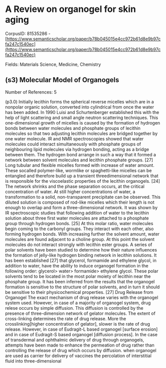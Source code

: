 # A Review on organogel for skin aging

CorpusID: 81535286 - [https://www.semanticscholar.org/paper/b78b045015e4cc972b61d8e9b97cfa247c1540ec](https://www.semanticscholar.org/paper/b78b045015e4cc972b61d8e9b97cfa247c1540ec)

Fields: Materials Science, Medicine, Chemistry

## (s3) Molecular Model of Organogels
Number of References: 5

(p3.0) Initially lecithin forms the spherical reverse micelles which are in a nonpolar organic solution, converted into cylindrical from once the water has been added. In 1990 Luisi and Schurtenberger established this with the help of light scattering and small angle neutron scattering techniques. This one-dimensional growth of micelles is caused by the formation of hydrogen bonds between water molecules and phosphate groups of lecithin molecules so that two adjusting lecithin molecules are bridged together by one water molecule. IR and NMR spectroscopies showed that water molecules could interact simultaneously with phosphate groups of neighbouring lipid molecules via hydrogen bonding, acting as a bridge between them. The hydrogen bond arrange in such a way that it formed a network between solvent molecules and lecithin phosphate groups. [27] Long tubular and flexible micelles formed with increase of water amount. These socalled polymer-like, wormlike or spaghetti-like micelles can be entangled and therefore build up a transient threedimensional network that is responsible for the viscoelastic properties of the lecithin organogels. [24] The network shrinks and the phase separation occurs, at the critical concentration of water. At still higher concentrations of water, a transformation to a solid, non-transparent precipitate can be observed. This diluted solution is composed of rod-like micelles which their length is not enough to overlap and form a three-dimensional network. It was shown by IR spectroscopic studies that following addition of water to the lecithin solution about three first water molecules are attached to a phosphate group through hydrogen bonds. [25] At this molar ratio, water molecules begin coming to the carbonyl groups. They interact with each other, also forming hydrogen bonds. With increasing further the solvent amount, water molecules are found adjacent to a choline group. At this point the solvent molecules do not interact strongly with lecithin ester groups. A series of polar solvents have been studied to determine how their nature influences the formation of jelly-like hydrogen binding network in lecithin solutions. It has been established [27] that glycerol, formamide and ethylene glycol, in addition to water, have the ability to induce organogel formation in the following order: glycerol> water> formamide> ethylene glycol. These polar solvents tend to be located in the most polar moiety of lecithin near the phosphate group. It has been inferred from the results that the organogel formation is sensitive to the structure of polar solvents, and in turn it should be sensitive to their physicochemical properties. [27] Drug Release from Organogel The exact mechanism of drug release varies with the organogel system used. However, in case of a majority of organogel system, drug relese occurs by simple diffusion. This diffusion is controlled by the presence of three-dimension network of gelator molecules. The extent of cross-linking determines the rate of drug release. More the crosslinking[higher concentration of gelator], slower is the rate of drug release. However, in case of Eudragit-L based organogel [surface erosion] and in case of Eudragit-S based organogel [diffusion process]. In the case of transdermal and ophthalmic delivery of drug through organogels, attempts have been made to enhance the permeation of drug rather than controlling the release of drug which occurs by diffusion. when organogel are used as carrier for delivery of vaccines the percolation of interstitial fluid into three-dimensional
